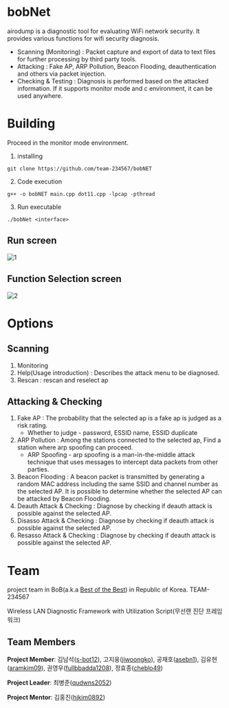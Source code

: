 # bobNet
airodump is a diagnostic tool for evaluating WiFi network security.
It provides various functions for wifi security diagnosis.
- Scanning (Monitoring) : Packet capture and export of data to text files for further processing by third party tools.
- Attacking : Fake AP, ARP Pollution, Beacon Flooding, deauthentication and others via packet injection.
- Checking & Testing : Diagnosis is performed based on the attacked information.
If it supports monitor mode and c environment, it can be used anywhere.

# Building
Proceed in the monitor mode environment.
1. installing
```
git clone https://github.com/team-234567/bobNET
```
2. Code execution
```
g++ -o bobNET main.cpp dot11.cpp -lpcap -pthread
```
3. Run executable
```
./bobNet <interface>
```

## Run screen
![1](https://user-images.githubusercontent.com/57438644/100564126-71143400-3303-11eb-988c-fe00f58b7a58.png)

## Function Selection screen
![2](https://user-images.githubusercontent.com/57438644/100564136-73768e00-3303-11eb-8f79-31e4dccf9127.png)


# Options
## Scanning
1. Monitoring
2. Help(Usage introduction) : Describes the attack menu to be diagnosed.
3. Rescan : rescan and reselect ap

## Attacking & Checking
1. Fake AP : The probability that the selected ap is a fake ap is judged as a risk rating.
    - Whether to judge - password, ESSID name, ESSID duplicate
2. ARP Pollution : Among the stations connected to the selected ap, Find a station where arp spoofing can proceed.
    - ARP Spoofing - arp spoofing is a man-in-the-middle attack technique that uses messages to intercept data packets from other parties.
3. Beacon Flooding : A beacon packet is transmitted by generating a random MAC address including the same SSID and channel number as the selected AP.
    It is possible to determine whether the selected AP can be attacked by Beacon Flooding.
4. Deauth Attack & Checking : Diagnose by checking if deauth attack is possible against the selected AP.
5. Disasso Attack & Checking : Diagnose by checking if deauth attack is possible against the selected AP.
6. Resasso Attack & Checking : Diagnose by checking if deauth attack is possible against the selected AP.

# Team
project team in BoB(a.k.a [Best of the Best](https://www.kitribob.kr/)) in Republic of Korea.
TEAM-234567

Wireless LAN Diagnostic Framework with Utilization Script(무선랜 진단 프레임워크)


## Team Members
**Project Member**: 김남석([s-bot12](https://github.com/s-bot12)), 고지웅([jiwoongko](https://github.com/jiwoongko)), 공재호([asebn1](https://github.com/asebn1)), 김유현([aramkim09](https://github.com/aramkim09)), 권영우([fullbbadda1208](https://github.com/fullbbadda1208)), 정효종([cheblo49](https://github.com/cheblo49))

**Project Leader**: 최병준([qudwns2052](https://github.com/qudwns2052))

**Project Mentor**: 김홍진([hjkim0892](https://github.com/hjkim0892))
